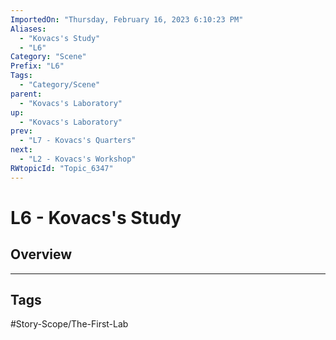 ```yaml
---
ImportedOn: "Thursday, February 16, 2023 6:10:23 PM"
Aliases:
  - "Kovacs's Study"
  - "L6"
Category: "Scene"
Prefix: "L6"
Tags:
  - "Category/Scene"
parent:
  - "Kovacs's Laboratory"
up:
  - "Kovacs's Laboratory"
prev:
  - "L7 - Kovacs's Quarters"
next:
  - "L2 - Kovacs's Workshop"
RWtopicId: "Topic_6347"
---
```

# L6 - Kovacs's Study
## Overview

---
## Tags
#Story-Scope/The-First-Lab

